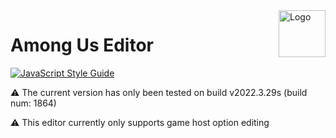 <img width="75px" height="75px" align="right" alt="Logo" src="https://i.ibb.co/mG8Ynxz/1.png" title="Among Us Editor"/>

# Among Us Editor

[![JavaScript Style Guide](https://img.shields.io/badge/code_style-standard-brightgreen.svg)](https://standardjs.com)

⚠️ The current version has only been tested on build v2022.3.29s (build num: 1864)

⚠️ This editor currently only supports game host option editing